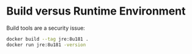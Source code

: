 # Build versus Runtime Environment

Build tools are a security issue:

```bash
docker build --tag jre:8u181 .
docker run jre:8u181 -version
```